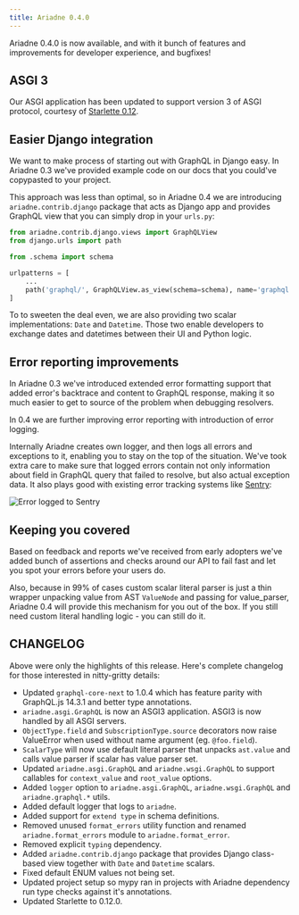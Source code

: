 ```yaml
---
title: Ariadne 0.4.0
---
```


Ariadne 0.4.0 is now available, and with it bunch of features and improvements for developer experience, and bugfixes!

<!--truncate-->

## ASGI 3

Our ASGI application has been updated to support version 3 of ASGI protocol, courtesy of [Starlette 0.12](https://www.starlette.io/).

## Easier Django integration

We want to make process of starting out with GraphQL in Django easy. In Ariadne 0.3 we've provided example code on our docs that you could've copypasted to your project.

This approach was less than optimal, so in Ariadne 0.4 we are introducing `ariadne.contrib.django` package that acts as Django app and provides GraphQL view that you can simply drop in your `urls.py`:

```python
from ariadne.contrib.django.views import GraphQLView
from django.urls import path

from .schema import schema

urlpatterns = [
    ...
    path('graphql/', GraphQLView.as_view(schema=schema), name='graphql'),
]
```

To to sweeten the deal even, we are also providing two scalar implementations: `Date` and `Datetime`. Those two enable developers to exchange dates and datetimes between their UI and Python logic.

## Error reporting improvements

In Ariadne 0.3 we've introduced extended error formatting support that added error's backtrace and content to GraphQL response, making it so much easier to get to source of the problem when debugging resolvers.

In 0.4 we are further improving error reporting with introduction of error logging.

Internally Ariadne creates own logger, and then logs all errors and exceptions to it, enabling you to stay on the top of the situation. We've took extra care to make sure that logged errors contain not only information about field in GraphQL query that failed to resolve, but also actual exception data. It also plays good with existing error tracking systems like [Sentry](https://sentry.io):

![Error logged to Sentry](assets/error-in-sentry.png)

## Keeping you covered

Based on feedback and reports we've received from early adopters we've added bunch of assertions and checks around our API to fail fast and let you spot your errors before your users do.

Also, because in 99% of cases custom scalar literal parser is just a thin wrapper unpacking value from AST `ValueNode` and passing for value_parser, Ariadne 0.4 will provide this mechanism for you out of the box. If you still need custom literal handling logic - you can still do it.

## CHANGELOG

Above were only the highlights of this release. Here's complete changelog for those interested in nitty-gritty details:

- Updated `graphql-core-next` to 1.0.4 which has feature parity with GraphQL.js 14.3.1 and better type annotations.
- `ariadne.asgi.GraphQL` is now an ASGI3 application. ASGI3 is now handled by all ASGI servers.
- `ObjectType.field` and `SubscriptionType.source` decorators now raise ValueError when used without name argument (eg. `@foo.field`).
- `ScalarType` will now use default literal parser that unpacks `ast.value` and calls value parser if scalar has value parser set.
- Updated `ariadne.asgi.GraphQL` and `ariadne.wsgi.GraphQL` to support callables for `context_value` and `root_value` options.
- Added `logger` option to `ariadne.asgi.GraphQL`, `ariadne.wsgi.GraphQL` and `ariadne.graphql.*` utils.
- Added default logger that logs to `ariadne`.
- Added support for `extend type` in schema definitions.
- Removed unused `format_errors` utility function and renamed `ariadne.format_errors` module to `ariadne.format_error`.
- Removed explicit `typing` dependency.
- Added `ariadne.contrib.django` package that provides Django class-based view together with `Date` and `Datetime` scalars.
- Fixed default ENUM values not being set.
- Updated project setup so mypy ran in projects with Ariadne dependency run type checks against it's annotations.
- Updated Starlette to 0.12.0.
